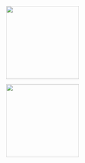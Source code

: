 <!-- My GitHub stats -->
<div>
<a><img height="200" align="center" src="https://github-readme-stats-tmrsich.vercel.app/api?username=tmrsich&theme=algolia&show_icons=true&count_private=true"/></a>

<!-- My top languages -->
<a><img height="200" align="center" src="https://github-readme-stats-tmrsich.vercel.app/api/top-langs/?username=tmrsich&theme=algolia&count_private=true&langs_count=50&layout=compact&card_width=320"/></a>
</div>

